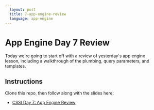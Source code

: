 ```yaml
---
  layout: post
  title: 7-app-engine-review
  language: app-engine
---
```

#  App Engine Day 7 Review

Today we're going to start off with a review of yesterday's app engine lesson, including a walkthrough of the plumbing, query parameters, and templates. 

##  Instructions
Clone this repo, then follow along with the slides here:
* [CSSI Day 7: App Engine Review](https://docs.google.com/presentation/d/13ioT7X02X2nn2i6qFBxqLRL51SSwK8ZAciVSvui2H6I/edit?usp=sharing)
